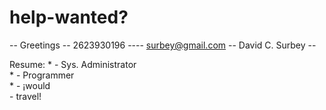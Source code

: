 # help-wanted? #

-- Greetings -- 2623930196 ---- surbey@gmail.com -- David C. Surbey --

Resume: * - Sys. Administrator <br>
        * - Programmer<br>
        * - ¡would<br>
          - travel!<br>
